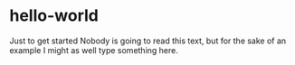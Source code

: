 # hello-world
Just to get started
Nobody is going to read this text, but for the sake of an example I might as well type something here.
